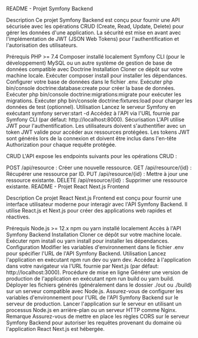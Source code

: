 
README - Projet Symfony Backend

Description
Ce projet Symfony Backend est conçu pour fournir une API sécurisée avec les opérations CRUD (Create, Read, Update, Delete) pour gérer les données d'une application. La sécurité est mise en avant avec l'implémentation de JWT (JSON Web Tokens) pour l'authentification et l'autorisation des utilisateurs.

Prérequis
PHP >= 7.4
Composer installé localement
Symfony CLI (pour le développement)
MySQL ou un autre système de gestion de base de données compatible avec Doctrine
Installation
Cloner ce dépôt sur votre machine locale.
Exécuter composer install pour installer les dépendances.
Configurer votre base de données dans le fichier .env.
Exécuter php bin/console doctrine:database:create pour créer la base de données.
Exécuter php bin/console doctrine:migrations:migrate pour exécuter les migrations.
Exécuter php bin/console doctrine:fixtures:load pour charger les données de test (optionnel).
Utilisation
Lancez le serveur Symfony en exécutant symfony server:start -d
Accédez à l'API via l'URL fournie par Symfony CLI (par défaut: http://localhost:8000).
Sécurisation
L'API utilise JWT pour l'authentification. Les utilisateurs doivent s'authentifier avec un token JWT valide pour accéder aux ressources protégées. Les tokens JWT sont générés lors de la connexion et doivent être inclus dans l'en-tête Authorization pour chaque requête protégée.

CRUD
L'API expose les endpoints suivants pour les opérations CRUD :

POST /api/resource : Créer une nouvelle ressource.
GET /api/resource/{id} : Récupérer une ressource par ID.
PUT /api/resource/{id} : Mettre à jour une ressource existante.
DELETE /api/resource/{id} : Supprimer une ressource existante.
README - Projet React Next.js Frontend

Description
Ce projet React Next.js Frontend est conçu pour fournir une interface utilisateur moderne pour interagir avec l'API Symfony Backend. Il utilise React.js et Next.js pour créer des applications web rapides et réactives.

Prérequis
Node.js >= 12.x
npm ou yarn installé localement
Accès à l'API Symfony Backend
Installation
Cloner ce dépôt sur votre machine locale.
Exécuter npm install ou yarn install pour installer les dépendances.
Configuration
Modifier les variables d'environnement dans le fichier .env pour spécifier l'URL de l'API Symfony Backend.
Utilisation
Lancez l'application en exécutant npm run dev ou yarn dev.
Accédez à l'application dans votre navigateur via l'URL fournie par Next.js (par défaut: http://localhost:3000).
Procédure de mise en ligne
Générer une version de production de l'application en exécutant npm run build ou yarn build.
Déployer les fichiers générés (généralement dans le dossier ./out ou ./build) sur un serveur compatible avec Node.js.
Assurez-vous de configurer les variables d'environnement pour l'URL de l'API Symfony Backend sur le serveur de production.
Lancer l'application sur le serveur en utilisant un processus Node.js en arrière-plan ou un serveur HTTP comme Nginx.
Remarque
Assurez-vous de mettre en place les règles CORS sur le serveur Symfony Backend pour autoriser les requêtes provenant du domaine où l'application React Next.js est hébergée.





